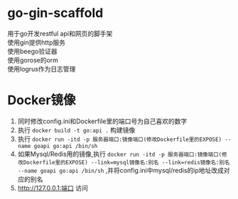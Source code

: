 # **go-gin-scaffold**
用于go开发restful api和网页的脚手架  
使用gin提供http服务  
使用beego验证器  
使用gorose的orm  
使用logrus作为日志管理

# **Docker镜像**
1. 同时修改config.ini和Dockerfile里的端口号为自己喜欢的数字
2. 执行 `docker build -t go:api .` 构建镜像
3. 执行 `docker run -itd -p 服务器端口:镜像端口(修改Dockerfile里的EXPOSE) --name goapi go:api /bin/sh`
4. 如果Mysql/Redis用的镜像,执行 `docker run -itd -p 服务器端口:镜像端口(修改Dockerfile里的EXPOSE) --link=mysql镜像名:别名 --link=redis镜像名:别名 --name goapi go:api /bin/sh` ,并将config.ini中mysql/redis的ip地址改成对应的别名
5. http://127.0.0.1:端口 访问
